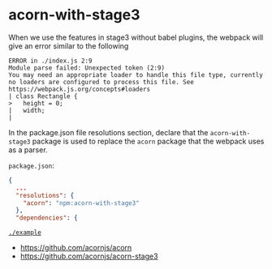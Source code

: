 # acorn-with-stage3

When we use the features in stage3 without babel plugins, the webpack will give an error similar to the following

```
ERROR in ./index.js 2:9
Module parse failed: Unexpected token (2:9)
You may need an appropriate loader to handle this file type, currently no loaders are configured to process this file. See https://webpack.js.org/concepts#loaders
| class Rectangle {
>   height = 0;
|   width;
|
```

In the package.json file resolutions section, declare that the `acorn-with-stage3` package is used to replace the `acorn` package that the webpack uses as a parser.

`package.json`:

```json
{
  ...
  "resolutions": {
    "acorn": "npm:acorn-with-stage3"
  },
  "dependencies": {

```

[`./example`](./example)

- https://github.com/acornjs/acorn
- https://github.com/acornjs/acorn-stage3
